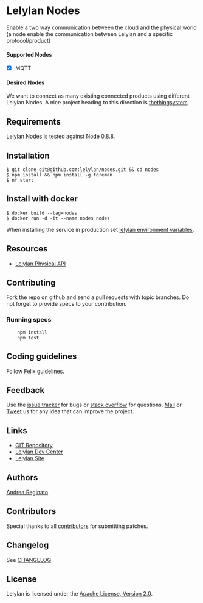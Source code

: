 # Lelylan Nodes

Enable a two way communication between the cloud and the physical world
(a node enable the communication between Lelylan and a specific protocol/product)

#### Supported Nodes

- [x] MQTT

#### Desired Nodes

We want to connect as many existing connected products using different Lelylan Nodes. A nice project heading to this direction is [thethingsystem](http://thethingsystem.com/dev/supported-things.html).


## Requirements

Lelylan Nodes is tested against Node 0.8.8.


## Installation

    $ git clone git@github.com:lelylan/nodes.git && cd nodes
    $ npm install && npm install -g foreman
    $ nf start

## Install with docker

    $ docker build --tag=nodes .
    $ docker run -d -it --name nodes nodes
    
When installing the service in production set [lelylan environment variables](https://github.com/lelylan/lelylan/blob/master/README.md#production).


## Resources

* [Lelylan Physical API](http://dev.lelylan.com/api#api-physical)


## Contributing

Fork the repo on github and send a pull requests with topic branches.
Do not forget to provide specs to your contribution.


### Running specs

        npm install
        npm test


## Coding guidelines

Follow [Felix](http://nodeguide.com/style.html) guidelines.


## Feedback

Use the [issue tracker](http://github.com/lelylan/nodes/issues) for bugs or [stack overflow](http://stackoverflow.com/questions/tagged/lelylan) for questions.
[Mail](mailto:dev@lelylan.com) or [Tweet](http://twitter.com/lelylan) us for any idea that can improve the project.


## Links

* [GIT Repository](http://github.com/lelylan/nodes)
* [Lelylan Dev Center](http://dev.lelylan.com)
* [Lelylan Site](http://lelylan.com)


## Authors

[Andrea Reginato](https://www.linkedin.com/in/andreareginato)


## Contributors

Special thanks to all [contributors](https://github.com/lelylan/nodes/contributors)
for submitting patches.


## Changelog

See [CHANGELOG](https://github.com/lelylan/nodes/blob/master/CHANGELOG.md)


## License

Lelylan is licensed under the [Apache License, Version 2.0](http://www.apache.org/licenses/LICENSE-2.0).
